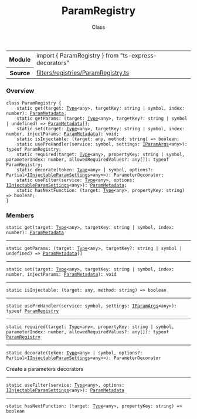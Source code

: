 <header class="symbol-info-header">    <h1 id="paramregistry">ParamRegistry</h1>    <label class="symbol-info-type-label class">Class</label>      </header>
<section class="symbol-info">      <table class="is-full-width">        <tbody>        <tr>          <th>Module</th>          <td>            <div class="lang-typescript">                <span class="token keyword">import</span> { ParamRegistry }                 <span class="token keyword">from</span>                 <span class="token string">"ts-express-decorators"</span>                            </div>          </td>        </tr>        <tr>          <th>Source</th>          <td>            <a href="https://github.com/Romakita/ts-express-decorators/blob/v3.3.0/src/filters/registries/ParamRegistry.ts#L0-L0">                filters/registries/ParamRegistry.ts            </a>        </td>        </tr>                </tbody>      </table>    </section>

### Overview

<pre><code class="typescript-lang"><span class="token keyword">class</span> ParamRegistry <span class="token punctuation">{</span>
    <span class="token keyword">static</span> <span class="token function">get</span><span class="token punctuation">(</span>target<span class="token punctuation">:</span> <a href="#api/common/core/type"><span class="token">Type</span></a><<span class="token keyword">any</span>><span class="token punctuation">,</span> targetKey<span class="token punctuation">:</span> <span class="token keyword">string</span> | symbol<span class="token punctuation">,</span> index<span class="token punctuation">:</span> <span class="token keyword">number</span><span class="token punctuation">)</span><span class="token punctuation">:</span> <a href="#api/common/filters/parammetadata"><span class="token">ParamMetadata</span></a><span class="token punctuation">;</span>
    <span class="token keyword">static</span> getParams<span class="token punctuation">:</span> <span class="token punctuation">(</span>target<span class="token punctuation">:</span> <a href="#api/common/core/type"><span class="token">Type</span></a><<span class="token keyword">any</span>><span class="token punctuation">,</span> targetKey?<span class="token punctuation">:</span> <span class="token keyword">string</span> | symbol | undefined<span class="token punctuation">)</span> => <a href="#api/common/filters/parammetadata"><span class="token">ParamMetadata</span></a><span class="token punctuation">[</span><span class="token punctuation">]</span><span class="token punctuation">;</span>
    <span class="token keyword">static</span> <span class="token function">set</span><span class="token punctuation">(</span>target<span class="token punctuation">:</span> <a href="#api/common/core/type"><span class="token">Type</span></a><<span class="token keyword">any</span>><span class="token punctuation">,</span> targetKey<span class="token punctuation">:</span> <span class="token keyword">string</span> | symbol<span class="token punctuation">,</span> index<span class="token punctuation">:</span> <span class="token keyword">number</span><span class="token punctuation">,</span> injectParams<span class="token punctuation">:</span> <a href="#api/common/filters/parammetadata"><span class="token">ParamMetadata</span></a><span class="token punctuation">)</span><span class="token punctuation">:</span> <span class="token keyword">void</span><span class="token punctuation">;</span>
    <span class="token keyword">static</span> isInjectable<span class="token punctuation">:</span> <span class="token punctuation">(</span>target<span class="token punctuation">:</span> <span class="token keyword">any</span><span class="token punctuation">,</span> method<span class="token punctuation">:</span> <span class="token keyword">string</span><span class="token punctuation">)</span> => <span class="token keyword">boolean</span><span class="token punctuation">;</span>
    <span class="token keyword">static</span> <span class="token function">usePreHandler</span><span class="token punctuation">(</span>service<span class="token punctuation">:</span> symbol<span class="token punctuation">,</span> settings<span class="token punctuation">:</span> <a href="#api/common/filters/iparamargs"><span class="token">IParamArgs</span></a><<span class="token keyword">any</span>><span class="token punctuation">)</span><span class="token punctuation">:</span> typeof ParamRegistry<span class="token punctuation">;</span>
    <span class="token keyword">static</span> <span class="token function">required</span><span class="token punctuation">(</span>target<span class="token punctuation">:</span> <a href="#api/common/core/type"><span class="token">Type</span></a><<span class="token keyword">any</span>><span class="token punctuation">,</span> propertyKey<span class="token punctuation">:</span> <span class="token keyword">string</span> | symbol<span class="token punctuation">,</span> parameterIndex<span class="token punctuation">:</span> <span class="token keyword">number</span><span class="token punctuation">,</span> allowedRequiredValues?<span class="token punctuation">:</span> <span class="token keyword">any</span><span class="token punctuation">[</span><span class="token punctuation">]</span><span class="token punctuation">)</span><span class="token punctuation">:</span> typeof ParamRegistry<span class="token punctuation">;</span>
    <span class="token keyword">static</span> <span class="token function">decorate</span><span class="token punctuation">(</span>token<span class="token punctuation">:</span> <a href="#api/common/core/type"><span class="token">Type</span></a><<span class="token keyword">any</span>> | symbol<span class="token punctuation">,</span> options?<span class="token punctuation">:</span> Partial<<a href="#api/common/filters/iinjectableparamsettings"><span class="token">IInjectableParamSettings</span></a><<span class="token keyword">any</span>>><span class="token punctuation">)</span><span class="token punctuation">:</span> ParameterDecorator<span class="token punctuation">;</span>
    <span class="token keyword">static</span> <span class="token function">useFilter</span><span class="token punctuation">(</span>service<span class="token punctuation">:</span> <a href="#api/common/core/type"><span class="token">Type</span></a><<span class="token keyword">any</span>><span class="token punctuation">,</span> options<span class="token punctuation">:</span> <a href="#api/common/filters/iinjectableparamsettings"><span class="token">IInjectableParamSettings</span></a><<span class="token keyword">any</span>><span class="token punctuation">)</span><span class="token punctuation">:</span> <a href="#api/common/filters/parammetadata"><span class="token">ParamMetadata</span></a><span class="token punctuation">;</span>
    <span class="token keyword">static</span> hasNextFunction<span class="token punctuation">:</span> <span class="token punctuation">(</span>target<span class="token punctuation">:</span> <a href="#api/common/core/type"><span class="token">Type</span></a><<span class="token keyword">any</span>><span class="token punctuation">,</span> propertyKey<span class="token punctuation">:</span> <span class="token keyword">string</span><span class="token punctuation">)</span> => <span class="token keyword">boolean</span><span class="token punctuation">;</span>
<span class="token punctuation">}</span></code></pre>

### Members

<div class="method-overview"><pre><code class="typescript-lang"><span class="token keyword">static</span> <span class="token function">get</span><span class="token punctuation">(</span>target<span class="token punctuation">:</span> <a href="#api/common/core/type"><span class="token">Type</span></a><<span class="token keyword">any</span>><span class="token punctuation">,</span> targetKey<span class="token punctuation">:</span> <span class="token keyword">string</span> | symbol<span class="token punctuation">,</span> index<span class="token punctuation">:</span> <span class="token keyword">number</span><span class="token punctuation">)</span><span class="token punctuation">:</span> <a href="#api/common/filters/parammetadata"><span class="token">ParamMetadata</span></a></code></pre></div>
<hr />
<div class="method-overview"><pre><code class="typescript-lang"><span class="token keyword">static</span> getParams<span class="token punctuation">:</span> <span class="token punctuation">(</span>target<span class="token punctuation">:</span> <a href="#api/common/core/type"><span class="token">Type</span></a><<span class="token keyword">any</span>><span class="token punctuation">,</span> targetKey?<span class="token punctuation">:</span> <span class="token keyword">string</span> | symbol | undefined<span class="token punctuation">)</span> => <a href="#api/common/filters/parammetadata"><span class="token">ParamMetadata</span></a><span class="token punctuation">[</span><span class="token punctuation">]</span></code></pre></div>
<hr />
<div class="method-overview"><pre><code class="typescript-lang"><span class="token keyword">static</span> <span class="token function">set</span><span class="token punctuation">(</span>target<span class="token punctuation">:</span> <a href="#api/common/core/type"><span class="token">Type</span></a><<span class="token keyword">any</span>><span class="token punctuation">,</span> targetKey<span class="token punctuation">:</span> <span class="token keyword">string</span> | symbol<span class="token punctuation">,</span> index<span class="token punctuation">:</span> <span class="token keyword">number</span><span class="token punctuation">,</span> injectParams<span class="token punctuation">:</span> <a href="#api/common/filters/parammetadata"><span class="token">ParamMetadata</span></a><span class="token punctuation">)</span><span class="token punctuation">:</span> <span class="token keyword">void</span></code></pre></div>
<hr />
<div class="method-overview"><pre><code class="typescript-lang"><span class="token keyword">static</span> isInjectable<span class="token punctuation">:</span> <span class="token punctuation">(</span>target<span class="token punctuation">:</span> <span class="token keyword">any</span><span class="token punctuation">,</span> method<span class="token punctuation">:</span> <span class="token keyword">string</span><span class="token punctuation">)</span> => <span class="token keyword">boolean</span></code></pre></div>
<hr />
<div class="method-overview"><pre><code class="typescript-lang"><span class="token keyword">static</span> <span class="token function">usePreHandler</span><span class="token punctuation">(</span>service<span class="token punctuation">:</span> symbol<span class="token punctuation">,</span> settings<span class="token punctuation">:</span> <a href="#api/common/filters/iparamargs"><span class="token">IParamArgs</span></a><<span class="token keyword">any</span>><span class="token punctuation">)</span><span class="token punctuation">:</span> typeof <a href="#api/common/filters/paramregistry"><span class="token">ParamRegistry</span></a></code></pre></div>
<hr />
<div class="method-overview"><pre><code class="typescript-lang"><span class="token keyword">static</span> <span class="token function">required</span><span class="token punctuation">(</span>target<span class="token punctuation">:</span> <a href="#api/common/core/type"><span class="token">Type</span></a><<span class="token keyword">any</span>><span class="token punctuation">,</span> propertyKey<span class="token punctuation">:</span> <span class="token keyword">string</span> | symbol<span class="token punctuation">,</span> parameterIndex<span class="token punctuation">:</span> <span class="token keyword">number</span><span class="token punctuation">,</span> allowedRequiredValues?<span class="token punctuation">:</span> <span class="token keyword">any</span><span class="token punctuation">[</span><span class="token punctuation">]</span><span class="token punctuation">)</span><span class="token punctuation">:</span> typeof <a href="#api/common/filters/paramregistry"><span class="token">ParamRegistry</span></a></code></pre></div>
<hr />
<div class="method-overview"><pre><code class="typescript-lang"><span class="token keyword">static</span> <span class="token function">decorate</span><span class="token punctuation">(</span>token<span class="token punctuation">:</span> <a href="#api/common/core/type"><span class="token">Type</span></a><<span class="token keyword">any</span>> | symbol<span class="token punctuation">,</span> options?<span class="token punctuation">:</span> Partial<<a href="#api/common/filters/iinjectableparamsettings"><span class="token">IInjectableParamSettings</span></a><<span class="token keyword">any</span>>><span class="token punctuation">)</span><span class="token punctuation">:</span> ParameterDecorator</code></pre></div>
Create a parameters decorators
<hr />
<div class="method-overview"><pre><code class="typescript-lang"><span class="token keyword">static</span> <span class="token function">useFilter</span><span class="token punctuation">(</span>service<span class="token punctuation">:</span> <a href="#api/common/core/type"><span class="token">Type</span></a><<span class="token keyword">any</span>><span class="token punctuation">,</span> options<span class="token punctuation">:</span> <a href="#api/common/filters/iinjectableparamsettings"><span class="token">IInjectableParamSettings</span></a><<span class="token keyword">any</span>><span class="token punctuation">)</span><span class="token punctuation">:</span> <a href="#api/common/filters/parammetadata"><span class="token">ParamMetadata</span></a></code></pre></div>
<hr />
<div class="method-overview"><pre><code class="typescript-lang"><span class="token keyword">static</span> hasNextFunction<span class="token punctuation">:</span> <span class="token punctuation">(</span>target<span class="token punctuation">:</span> <a href="#api/common/core/type"><span class="token">Type</span></a><<span class="token keyword">any</span>><span class="token punctuation">,</span> propertyKey<span class="token punctuation">:</span> <span class="token keyword">string</span><span class="token punctuation">)</span> => <span class="token keyword">boolean</span></code></pre></div>
